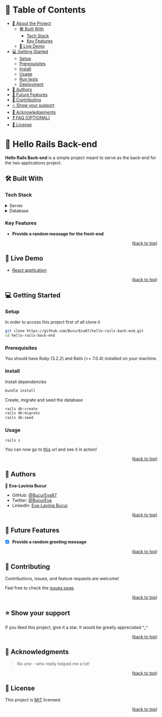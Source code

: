 <a name="readme-top"></a>

# 📗 Table of Contents

- [📖 About the Project](#about-project)
  - [🛠 Built With](#built-with)
    - [Tech Stack](#tech-stack)
    - [Key Features](#key-features)
  - [🚀 Live Demo](#live-demo)
- [💻 Getting Started](#getting-started)
  - [Setup](#setup)
  - [Prerequisites](#prerequisites)
  - [Install](#install)
  - [Usage](#usage)
  - [Run tests](#run-tests)
  - [Deployment](#deployment)
- [👥 Authors](#authors)
- [🔭 Future Features](#future-features)
- [🤝 Contributing](#contributing)
- [⭐️ Show your support](#support)
- [🙏 Acknowledgements](#acknowledgements)
- [❓ FAQ (OPTIONAL)](#faq)
- [📝 License](#license)

# 📖 Hello Rails Back-end <a name="about-project"></a>

**Hello Rails Back-end** is a simple project meant to serve as the back-end for the two applications project.

## 🛠 Built With <a name="built-with"></a>

### Tech Stack <a name="tech-stack"></a>

<details>
  <summary>Server</summary>
  <ul>
    <li><a href="https://rubyonrails.org/">Rails</a></li>
  </ul>
</details>

<details>
<summary>Database</summary>
  <ul>
    <li><a href="https://www.postgresql.org/">PostgreSQL</a></li>
  </ul>
</details>

### Key Features <a name="key-features"></a>

- **Provide a random message for the front-end**

<p align="right">(<a href="#readme-top">back to top</a>)</p>

## 🚀 Live Demo <a name="live-demo"></a>

- [React application](https://github.com/BucurEva87/hello-react-front-end.git)

<p align="right">(<a href="#readme-top">back to top</a>)</p>

## 💻 Getting Started <a name="getting-started"></a>

### Setup

In order to access this project first of all clone it

```sh
git clone https://github.com/BucurEva87/hello-rails-back-end.git
cd hello-rails-back-end
```

### Prerequisites

You should have Ruby (3.2.2) and Rails (>= 7.0.4) installed on your machine.

### Install

Install dependencies

```sh
bundle install
```

Create, migrate and seed the database

```sh
rails db:create
rails db:migrate
rails db:seed
```

### Usage

```sh
rails s
```

You can now go to [this](http://localhost:3000) url and see it in action!

<p align="right">(<a href="#readme-top">back to top</a>)</p>

## 👥 Authors <a name="authors"></a>

👤 **Eva-Lavinia Bucur**

- GitHub: [@BucurEva87](https://github.com/BucurEva87)
- Twitter: [@BucurEva](https://twitter.com/BucurEva)
- LinkedIn: [Eva-Lavinia Bucur](https://www.linkedin.com/in/eva-lavinia-bucur)

<p align="right">(<a href="#readme-top">back to top</a>)</p>

## 🔭 Future Features <a name="future-features"></a>

- [x] **Provide a random greeting message**

<p align="right">(<a href="#readme-top">back to top</a>)</p>

## 🤝 Contributing <a name="contributing"></a>

Contributions, issues, and feature requests are welcome!

Feel free to check the [issues page](../../issues/).

<p align="right">(<a href="#readme-top">back to top</a>)</p>

## ⭐️ Show your support <a name="support"></a>

If you liked this project, give it a star. It would be greatly appreciated ^\_^

<p align="right">(<a href="#readme-top">back to top</a>)</p>

## 🙏 Acknowledgments <a name="acknowledgements"></a>

> No one - who really helped me a lot!

<p align="right">(<a href="#readme-top">back to top</a>)</p>

## 📝 License <a name="license"></a>

This project is [MIT](./LICENSE) licensed.

<p align="right">(<a href="#readme-top">back to top</a>)</p>
